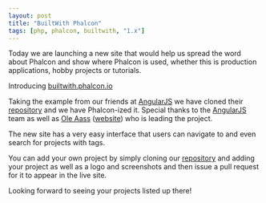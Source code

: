 ```yaml
---
layout: post
title: "BuiltWith Phalcon"
tags: [php, phalcon, builtwith, "1.x"]
---
```

Today we are launching a new site that would help us spread the word about Phalcon and show where Phalcon is used, whether this is production applications, hobby projects or tutorials.

Introducing [builtwith.phalcon.io](https://builtwith.phalcon.io)

Taking the example from our friends at [AngularJS](https://www.angularjs.org) we have cloned their [repository](https://github.com/angular/builtwith.angularjs.org) and we have Phalcon-ized it. Special thanks to the [AngularJS](https://en.wikipedia.org/wiki/AngularJS) team as well as [Ole Aass](https://github.com/oaass) ([website](https://oleaass.com)) who is leading the project.

<!--more-->
The new site has a very easy interface that users can navigate to and even search for projects with tags. 

You can add your own project by simply cloning our [repository](https://github.com/phalcon/builtwith) and adding your project as well as a logo and screenshots and then issue a pull request for it to appear in the live site.

Looking forward to seeing your projects listed up there!


